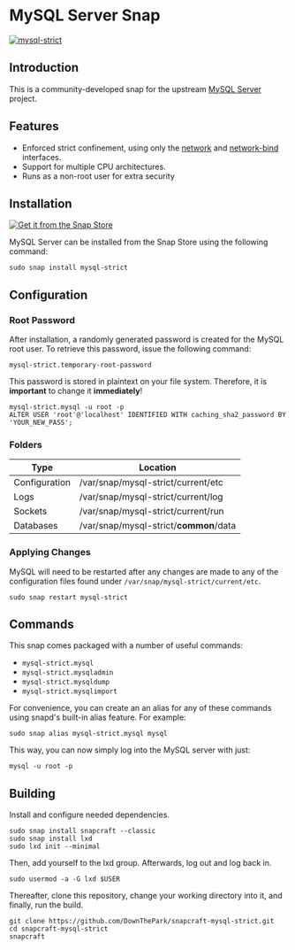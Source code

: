 # MySQL Server Snap
[![mysql-strict](https://snapcraft.io/mysql-strict/badge.svg)](https://snapcraft.io/mysql-strict)

## Introduction

This is a community-developed snap for the upstream [MySQL Server](https://github.com/mysql/mysql-server/tags) project.

## Features
- Enforced strict confinement, using only the [network](https://snapcraft.io/docs/network-interface) and [network-bind](https://snapcraft.io/docs/network-bind-interface) interfaces.
- Support for multiple CPU architectures.
- Runs as a non-root user for extra security

## Installation
[![Get it from the Snap Store](https://snapcraft.io/static/images/badges/en/snap-store-black.svg)](https://snapcraft.io/mysql-strict)

MySQL Server can be installed from the Snap Store using the following command:

    sudo snap install mysql-strict

## Configuration

### Root Password
After installation, a randomly generated password is created for the MySQL root user. To retrieve this password, issue the following command:

    mysql-strict.temporary-root-password

This password is stored in plaintext on your file system. Therefore, it is **important** to change it **immediately**!

    mysql-strict.mysql -u root -p
    ALTER USER 'root'@'localhost' IDENTIFIED WITH caching_sha2_password BY 'YOUR_NEW_PASS';

### Folders

| Type            | Location                                |
|-----------------|-----------------------------------------|
|Configuration    |/var/snap/mysql-strict/current/etc       |
|Logs             |/var/snap/mysql-strict/current/log       |
|Sockets          |/var/snap/mysql-strict/current/run       |
|Databases        |/var/snap/mysql-strict/**common**/data   |

### Applying Changes

MySQL will need to be restarted after any changes are made to any of the configuration files found under `/var/snap/mysql-strict/current/etc`.

    sudo snap restart mysql-strict

## Commands

This snap comes packaged with a number of useful commands:
- `mysql-strict.mysql`
- `mysql-strict.mysqladmin`
- `mysql-strict.mysqldump`
- `mysql-strict.mysqlimport`

For convenience, you can create an an alias for any of these commands using snapd's built-in alias feature. For example:

    sudo snap alias mysql-strict.mysql mysql

This way, you can now simply log into the MySQL server with just:
    
    mysql -u root -p

## Building

Install and configure needed dependencies.

    sudo snap install snapcraft --classic
    sudo snap install lxd
    sudo lxd init --minimal

Then, add yourself to the lxd group. Afterwards, log out and log back in.

    sudo usermod -a -G lxd $USER

Thereafter, clone this repository, change your working directory into it, and finally, run the build.

    git clone https://github.com/DownThePark/snapcraft-mysql-strict.git
    cd snapcraft-mysql-strict
    snapcraft
